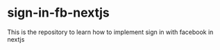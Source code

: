 # sign-in-fb-nextjs
This is the repository to learn how to implement sign in with facebook in nextjs
